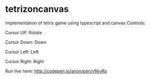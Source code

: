 # tetrizoncanvas
implementation of tetris game using typescript and canvas
Controls: 

Cursor UP: Rotate

Cursor Down: Down

Cursor Left: Left

Cursor Right: Right

Run live here: http://codepen.io/anon/pen/vNjvRp
